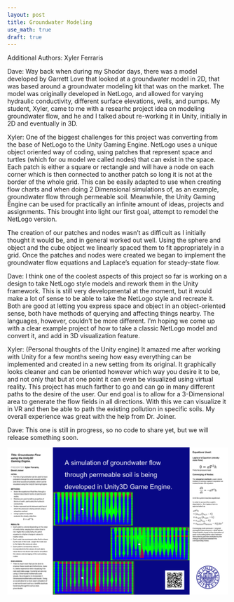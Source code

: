 ```yaml
---
layout: post
title: Groundwater Modeling
use_math: true
draft: true
---
```


Additional Authors: Xyler Ferraris

Dave: Way back when during my Shodor days, there was a model developed by Garrett Love that looked at a groundwater model in 2D, that was based around a groundwater modeling kit that was on the market. The model was originally developed in NetLogo, and allowed for varying hydraulic conductivity, different surface elevations, wells, and pumps. My student, Xyler, came to me with a researhc project idea on modeling groundwater flow, and he and I talked about re-working it in Unity, initially in 2D and eventually in 3D.

Xyler: One of the biggest challenges for this project was converting from the base of NetLogo to the Unity Gaming Engine. NetLogo uses a unique object oriented way of coding, using patches that represent space and turtles (which for ou model we called nodes) that can exist in the space. Each patch is either a square or rectangle and will have a node on each corner which is then connected to another patch so long it is not at the border of the whole grid. This can be easily adapted to use when creating flow charts and when doing 2 Dimensional simulations of, as an example, groundwater flow through permeable soil. Meanwhile, the Unity Gaming Engine can be used for practically an infinite amount of ideas, projects and assignments. This brought into light our first goal, attempt to remodel the NetLogo version. 

The creation of our patches and nodes wasn’t as difficult as I initially thought it would be, and in general worked out well. Using the sphere and object and the cube object we linearly spaced them to fit appropriately in a grid. Once the patches and nodes were created we began to implement the groundwater flow equations and Laplace’s equation for steady-state flow. 

Dave: I think one of the coolest aspects of this project so far is working on a design to take NetLogo style models and rework them in the Unity framework. This is still very developmental at the moment, but it would make a lot of sense to be able to take the NetLogo style and recreate it. Both are good at letting you express space and object in an object-oriented sense, both have methods of querying and affecting things nearby. The languages, however, couldn't be more different. I'm hoping we come up with a clear example project of how to take a classic NetLogo model and convert it, and add in 3D visualization feature.

Xyler: (Personal thoughts of the Unity engine) It amazed me after working with Unity for a few months seeing how easy everything can be implemented and created in a new setting from its original. It graphically looks cleaner and can be oriented however which way you desire it to be, and not only that but at one point it can even be visualized using virtual reality. This project has much farther to go and can go in many different paths to the desire of the user. Our end goal is to allow for a 3-Dimensional area to generate the flow fields in all directions. With this we can visualize it in VR and then be able to path the existing pollution in specific soils. My overall experience was great with the help from Dr. Joiner.

Dave: This one is still in progress, so no code to share yet, but we will release something soon.

![Groundwater Model Poster](/images/blog_2019_12_11/GroundwaterPoster.png)


